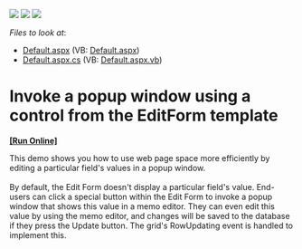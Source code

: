 <!-- default badges list -->
![](https://img.shields.io/endpoint?url=https://codecentral.devexpress.com/api/v1/VersionRange/128544126/15.1.3%2B)
[![](https://img.shields.io/badge/Open_in_DevExpress_Support_Center-FF7200?style=flat-square&logo=DevExpress&logoColor=white)](https://supportcenter.devexpress.com/ticket/details/E122)
[![](https://img.shields.io/badge/📖_How_to_use_DevExpress_Examples-e9f6fc?style=flat-square)](https://docs.devexpress.com/GeneralInformation/403183)
<!-- default badges end -->
<!-- default file list -->
*Files to look at*:

* [Default.aspx](./CS/WebSite/Default.aspx) (VB: [Default.aspx](./VB/WebSite/Default.aspx))
* [Default.aspx.cs](./CS/WebSite/Default.aspx.cs) (VB: [Default.aspx.vb](./VB/WebSite/Default.aspx.vb))
<!-- default file list end -->
# Invoke a popup window using a control from the EditForm template
<!-- run online -->
**[[Run Online]](https://codecentral.devexpress.com/e122/)**
<!-- run online end -->


<p>This demo shows you how to use web page space more efficiently by editing a particular field's values in a popup window.<br />
   <br />
By default, the Edit Form doesn't display a particular field's value. End-users can click a special button within the Edit Form to invoke a popup window that shows this value in a memo editor. They can even edit this value by using the memo editor, and changes will be saved to the database if they press the Update button. The grid's RowUpdating event is handled to implement this.</p>

<br/>


